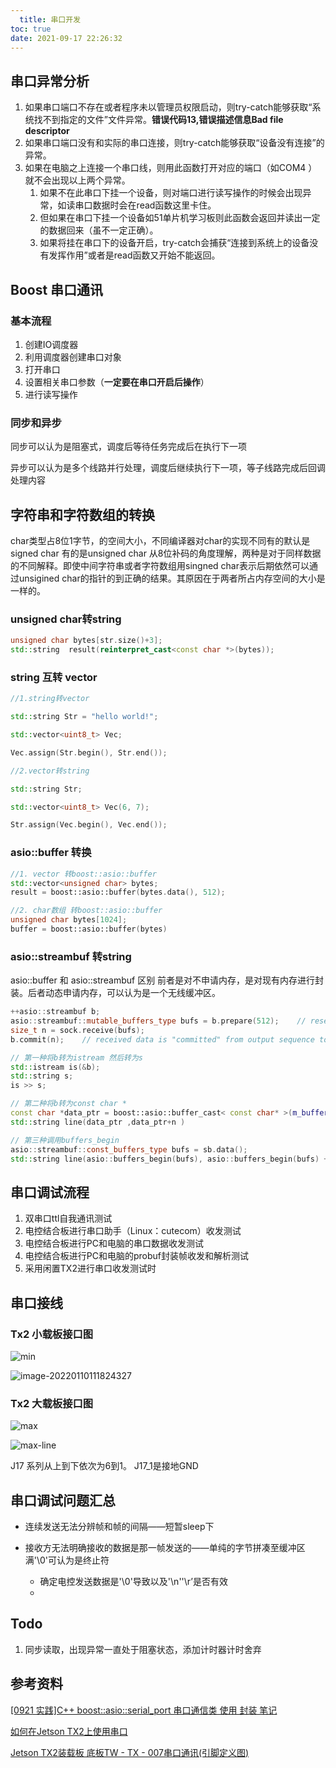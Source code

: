 ```yaml
---
  title: 串口开发
toc: true
date: 2021-09-17 22:26:32 
---
```


## 串口异常分析

1. 如果串口端口不存在或者程序未以管理员权限启动，则try-catch能够获取“系统找不到指定的文件”文件异常。**错误代码13,错误描述信息Bad file descriptor**
2. 如果串口端口没有和实际的串口连接，则try-catch能够获取“设备没有连接”的异常。
3. 如果在电脑之上连接一个串口线，则用此函数打开对应的端口（如COM4 ）就不会出现以上两个异常。
   1. 如果不在此串口下挂一个设备，则对端口进行读写操作的时候会出现异常，如读串口数据时会在read函数这里卡住。
   2. 但如果在串口下挂一个设备如51单片机学习板则此函数会返回并读出一定的数据回来（虽不一定正确）。
   3. 如果将挂在串口下的设备开启，try-catch会捕获“连接到系统上的设备没有发挥作用”或者是read函数又开始不能返回。



## Boost 串口通讯

### 基本流程

1. 创建IO调度器
2. 利用调度器创建串口对象
3. 打开串口
4. 设置相关串口参数（**一定要在串口开启后操作**）
5. 进行读写操作

### 同步和异步

同步可以认为是阻塞式，调度后等待任务完成后在执行下一项

异步可以认为是多个线路并行处理，调度后继续执行下一项，等子线路完成后回调处理内容

## 字符串和字符数组的转换

char类型占8位1字节，的空间大小，不同编译器对char的实现不同有的默认是signed char 有的是unsigned char 从8位补码的角度理解，两种是对于同样数据的不同解释。即使中间字符串或者字符数组用singned char表示后期依然可以通过unsigined char的指针的到正确的结果。其原因在于两者所占内存空间的大小是一样的。

### unsigned char转string

```C++
unsigned char bytes[str.size()+3];
std::string  result(reinterpret_cast<const char *>(bytes));
```

### string 互转 vector

```c++
//1.string转vector

std::string Str = "hello world!";

std::vector<uint8_t> Vec;

Vec.assign(Str.begin(), Str.end());

//2.vector转string

std::string Str;

std::vector<uint8_t> Vec(6, 7);

Str.assign(Vec.begin(), Vec.end());


```

### asio::buffer 转换

```c++
//1. vector 转boost::asio::buffer
std::vector<unsigned char> bytes;
result = boost::asio::buffer(bytes.data(), 512);

//2. char数组 转boost::asio::buffer
unsigned char bytes[1024];
buffer = boost::asio::buffer(bytes)
```

### asio::streambuf 转string

asio::buffer 和 asio::streambuf 区别 前者是对不申请内存，是对现有内存进行封装。后者动态申请内存，可以认为是一个无线缓冲区。

```c++
++asio::streambuf b;
asio::streambuf::mutable_buffers_type bufs = b.prepare(512);    // reserve 512 bytes in output sequence
size_t n = sock.receive(bufs);
b.commit(n);    // received data is "committed" from output sequence to input sequence

// 第一种将b转为istream 然后转为s
std::istream is(&b);
std::string s;
is >> s;

// 第二种将b转为const char *
const char *data_ptr = boost::asio::buffer_cast< const char* >(m_buffer->data());
std::string line(data_ptr ,data_ptr+n )

// 第三种调用buffers_begin
asio::streambuf::const_buffers_type bufs = sb.data();
std::string line(asio::buffers_begin(bufs), asio::buffers_begin(bufs) + n); 

```



## 串口调试流程

1. 双串口ttl自我通讯测试
2. 电控结合板进行串口助手（Linux：cutecom）收发测试
3. 电控结合板进行PC和电脑的串口数据收发测试
4. 电控结合板进行PC和电脑的probuf封装帧收发和解析测试
5. 采用闲置TX2进行串口收发测试时

## 串口接线

### Tx2 小载板接口图

![min](串口开发/min.jpeg)

![image-20220110111824327](串口开发/image-20220110111824327.png)

### Tx2 大载板接口图

![max](串口开发/max.png)

![max-line](串口开发/max-line.png)

J17 系列从上到下依次为6到1。 J17_1是接地GND



## 串口调试问题汇总

- 连续发送无法分辨帧和帧的间隔——短暂sleep下

- 接收方无法明确接收的数据是那一帧发送的——单纯的字节拼凑至缓冲区满'\0'可认为是终止符
  - 确定电控发送数据是'\0'导致以及'\n''\r’是否有效
  - 

## Todo

1. 同步读取，出现异常一直处于阻塞状态，添加计时器计时舍弃

## 参考资料

[[0921 实践]C++ boost::asio::serial_port 串口通信类 使用 封装 笔记](https://www.xuebuyuan.com/1363689.html)

[如何在Jetson TX2上使用串口](https://cloud.tencent.com/developer/article/1151499)

[Jetson TX2装载板 底板TW - TX - 007串口通讯(引脚定义图)](https://blog.csdn.net/qq_46046959/article/details/111560460)